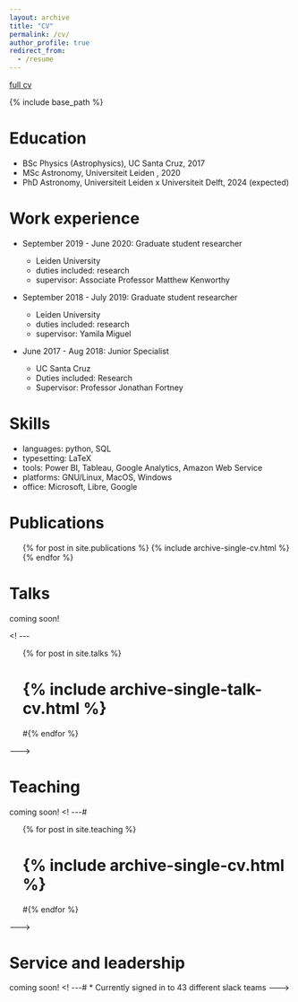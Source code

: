 ```yaml
---
layout: archive
title: "CV"
permalink: /cv/
author_profile: true
redirect_from:
  - /resume
---
```


[full cv](https://github.com/astroseay/astroseay.github.io/blob/master/files/cv.pdf)

{% include base_path %}

Education
======
* BSc Physics (Astrophysics), UC Santa Cruz, 2017
* MSc Astronomy, Universiteit Leiden , 2020
* PhD Astronomy, Universiteit Leiden x Universiteit Delft, 2024 (expected)

Work experience
======
* September 2019 - June 2020: Graduate student researcher 
  * Leiden University
  * duties included: research
  * supervisor: Associate Professor Matthew Kenworthy

* September 2018 - July 2019: Graduate student researcher
  * Leiden University
  * duties included: research
  * supervisor: Yamila Miguel

* June 2017 - Aug 2018: Junior Specialist
  * UC Santa Cruz
  * Duties included: Research
  * Supervisor: Professor Jonathan Fortney

Skills
======
* languages: python, SQL
* typesetting: LaTeX
* tools: Power BI, Tableau, Google Analytics, Amazon Web Service
* platforms: GNU/Linux, MacOS, Windows
* office: Microsoft, Libre, Google

Publications
======
  <ul>{% for post in site.publications %}
    {% include archive-single-cv.html %}
  {% endfor %}</ul>
 
Talks
======
coming soon!

  <! ---<ul>{% for post in site.talks %}
  #  {% include archive-single-talk-cv.html %}
  #{% endfor %}</ul> --->
 
Teaching
======
coming soon!
  <! ---#<ul>{% for post in site.teaching %}
  #  {% include archive-single-cv.html %}
  #{% endfor %}</ul> --->
  
Service and leadership
======
coming soon!
<! ---# * Currently signed in to 43 different slack teams --->
